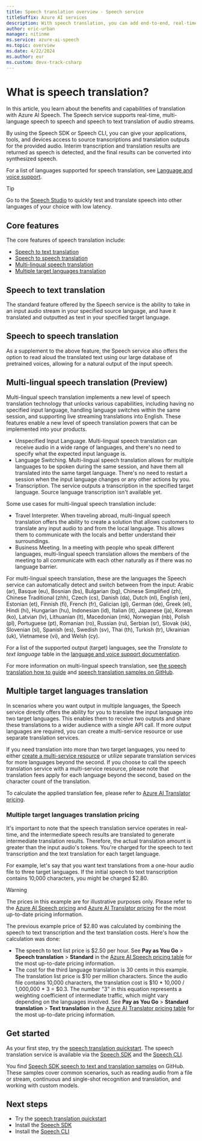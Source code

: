 ```yaml
---
title: Speech translation overview - Speech service
titleSuffix: Azure AI services
description: With speech translation, you can add end-to-end, real-time, multi-language translation of speech to your applications, tools, and devices.
author: eric-urban
manager: nitinme
ms.service: azure-ai-speech
ms.topic: overview
ms.date: 4/22/2024
ms.author: eur
ms.custom: devx-track-csharp
---
```


# What is speech translation?

In this article, you learn about the benefits and capabilities of translation with Azure AI Speech. The Speech service supports real-time, multi-language speech to speech and speech to text translation of audio streams. 

By using the Speech SDK or Speech CLI, you can give your applications, tools, and devices access to source transcriptions and translation outputs for the provided audio. Interim transcription and translation results are returned as speech is detected, and the final results can be converted into synthesized speech.

For a list of languages supported for speech translation, see [Language and voice support](language-support.md?tabs=speech-translation).

> [!TIP]
> Go to the [Speech Studio](https://aka.ms/speechstudio/speechtranslation) to quickly test and translate speech into other languages of your choice with low latency.

## Core features

The core features of speech translation include:

- [Speech to text translation](#speech-to-text-translation)
- [Speech to speech translation](#speech-to-speech-translation)
- [Multi-lingual speech translation](#multi-lingual-speech-translation-preview)
- [Multiple target languages translation](#multiple-target-languages-translation)

## Speech to text translation

The standard feature offered by the Speech service is the ability to take in an input audio stream in your specified source language, and have it translated and outputted as text in your specified target language. 

## Speech to speech translation

As a supplement to the above feature, the Speech service also offers the option to read aloud the translated text using our large database of pretrained voices, allowing for a natural output of the input speech. 

## Multi-lingual speech translation (Preview)

Multi-lingual speech translation implements a new level of speech translation technology that unlocks various capabilities, including having no specified input language, handling language switches within the same session, and supporting live streaming translations into English. These features enable a new level of speech translation powers that can be implemented into your products. 

- Unspecified Input Language. Multi-lingual speech translation can receive audio in a wide range of languages, and there's no need to specify what the expected input language is. 
- Language Switching. Multi-lingual speech translation allows for multiple languages to be spoken during the same session, and have them all translated into the same target language. There's no need to restart a session when the input language changes or any other actions by you. 
- Transcription. The service outputs a transcription in the specified target language. Source language transcription isn't available yet. 

Some use cases for multi-lingual speech translation include:

- Travel Interpreter. When traveling abroad, multi-lingual speech translation offers the ability to create a solution that allows customers to translate any input audio to and from the local language. This allows them to communicate with the locals and better understand their surroundings. 
- Business Meeting. In a meeting with people who speak different languages, multi-lingual speech translation allows the members of the meeting to all communicate with each other naturally as if there was no language barrier. 

For multi-lingual speech translation, these are the languages the Speech service can automatically detect and switch between from the input: Arabic (ar), Basque (eu), Bosnian (bs), Bulgarian (bg), Chinese Simplified (zh), Chinese Traditional (zhh), Czech (cs), Danish (da), Dutch (nl), English (en), Estonian (et), Finnish (fi), French (fr), Galician (gl), German (de), Greek (el), Hindi (hi), Hungarian (hu), Indonesian (id), Italian (it), Japanese (ja), Korean (ko), Latvian (lv), Lithuanian (lt), Macedonian (mk), Norwegian (nb), Polish (pl), Portuguese (pt), Romanian (ro), Russian (ru), Serbian (sr), Slovak (sk), Slovenian (sl), Spanish (es), Swedish (sv), Thai (th), Turkish (tr), Ukrainian (uk), Vietnamese (vi), and Welsh (cy).

For a list of the supported output (target) languages, see the *Translate to text language* table in the [language and voice support documentation](language-support.md?tabs=speech-translation).

For more information on multi-lingual speech translation, see [the speech translation how to guide](./how-to-translate-speech.md#multi-lingual-speech-translation-without-source-language-candidates) and [speech translation samples on GitHub](https://github.com/Azure-Samples/cognitive-services-speech-sdk/blob/master/samples/csharp/sharedcontent/console/translation_samples.cs#L472).

## Multiple target languages translation

In scenarios where you want output in multiple languages, the Speech service directly offers the ability for you to translate the input language into two target languages. This enables them to receive two outputs and share these translations to a wider audience with a single API call. If more output languages are required, you can create a multi-service resource or use separate translation services. 

If you need translation into more than two target languages, you need to either [create a multi-service resource](../multi-service-resource.md) or utilize separate translation services for more languages beyond the second. If you choose to call the speech translation service with a multi-service resource, please note that translation fees apply for each language beyond the second, based on the character count of the translation. 

To calculate the applied translation fee, please refer to [Azure AI Translator pricing](https://azure.microsoft.com/products/ai-services/ai-translator#Pricing). 

### Multiple target languages translation pricing

It's important to note that the speech translation service operates in real-time, and the intermediate speech results are translated to generate intermediate translation results. Therefore, the actual translation amount is greater than the input audio's tokens. You're charged for the speech to text transcription and the text translation for each target language.

For example, let's say that you want text translations from a one-hour audio file to three target languages. If the initial speech to text transcription contains 10,000 characters, you might be charged $2.80. 

> [!WARNING]
> The prices in this example are for illustrative purposes only. Please refer to the [Azure AI Speech pricing](https://azure.microsoft.com/pricing/details/cognitive-services/speech-services/) and [Azure AI Translator pricing](https://azure.microsoft.com/pricing/details/cognitive-services/translator/) for the most up-to-date pricing information.

The previous example price of $2.80 was calculated by combining the speech to text transcription and the text translation costs. Here's how the calculation was done: 
- The speech to text list price is $2.50 per hour. See **Pay as You Go** > **Speech translation** > **Standard** in the [Azure AI Speech pricing table](https://azure.microsoft.com/pricing/details/cognitive-services/speech-services/) for the most up-to-date pricing information.
- The cost for the third language translation is 30 cents in this example. The translation list price is $10 per million characters. Since the audio file contains 10,000 characters, the translation cost is $10 * 10,000 / 1,000,000 * 3 = $0.3. The number "3" in this equation represents a weighting coefficient of intermediate traffic, which might vary depending on the languages involved. See **Pay as You Go** > **Standard translation** > **Text translation** in the [Azure AI Translator pricing table](https://azure.microsoft.com/pricing/details/cognitive-services/translator/) for the most up-to-date pricing information.

## Get started

As your first step, try the [speech translation quickstart](get-started-speech-translation.md). The speech translation service is available via the [Speech SDK](speech-sdk.md) and the [Speech CLI](spx-overview.md).

You find [Speech SDK speech to text and translation samples](https://github.com/Azure-Samples/cognitive-services-speech-sdk) on GitHub. These samples cover common scenarios, such as reading audio from a file or stream, continuous and single-shot recognition and translation, and working with custom models.

## Next steps

* Try the [speech translation quickstart](get-started-speech-translation.md)
* Install the [Speech SDK](speech-sdk.md)
* Install the [Speech CLI](spx-overview.md)
